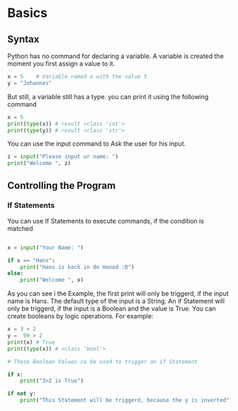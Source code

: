 # Basics
## Syntax
Python has no command for declaring a variable.
A variable is created the moment you first assign a value to it.

```python
x = 5    # Variable named x with the value 5
y = "Johannes"
```

But still, a variable still has a type. you can print it using the following command
```python
x = 5
print(type(x)) # result <class 'int'>
print(type(y)) # result <class 'str'>
```

You can use the input command to Ask the user for his input.
````python
z = input("Please input ur name: ")
print("Welcome ", z)
````

## Controlling the Program

### If Statements
You can use If Statements to execute commands, if the condition is matched
````python

x = input("Your Name: ")

if x == "Hans":
    print("Hans is back in de Hoood :D")
else:
    print("Welcome ", x)
````

As you can see i the Example, the first print will only be triggerd, if the input name is Hans.
The default type of the input is a String. An if Statement will only be triggerd, if the input is a Boolean and the value is True.
You can create booleans by logic operations. For example:

```python
x = 3 > 2
y =  99 > 2
print(x) # True
print(type(x)) # <class 'bool'>

# These Boolean Values ca be used to trigger an if Statement

if x:
    print("3>2 is True")

if not y:
    print("This Statement will be triggerd, because the y is inverted")

```

